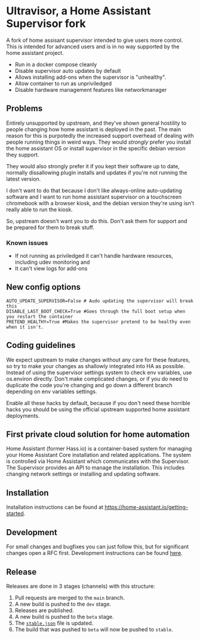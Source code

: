 # Ultravisor, a Home Assistant Supervisor fork

A fork of home assisant supervisor intended to give users more control.
This is intended for advanced users and is in no way supported by the home assistant project.

 * Run in a docker compose cleanly
 * Disable supervisor auto updates by default
 * Allows installing add-ons when the supervisor is "unhealthy".
 * Allow container to run as unpriviledged
 * Disable hardware management features like networkmanager


## Problems

Entirely unsupported by upstream, and they've shown general hostility to people
changing how home assistant is deployed in the past. The main reason for this
is purpotedly the increased support overhead of dealing with people running things
in weird ways. They would *strongly* prefer you install the home assistant OS or install
supervisor in the specific debian version they support.

They would also strongly prefer it if you kept their software up to date, normally dissallowing
plugin installs and updates if you're not running the latest version.

I don't want to do that because I don't like always-online auto-updating software and
I want to run home assistant supervisor on a touchscreen chromebook with a browser
kiosk, and the debian version they're using isn't really able to run the kiosk.

So, upstream doesn't want you to do this. Don't ask them for support and be prepared
for them to break stuff.

### Known issues

 * If not running as priviledged it can't handle hardware resources, including udev monitoring and
 * It can't view logs for add-ons

## New config options

```
AUTO_UPDATE_SUPERVISOR=False # Audo updating the supervisor will break this
DISABLE_LAST_BOOT_CHECK=True #Goes through the full boot setup when you restart the container
PRETEND_HEALTHY=True #Makes the supervisor pretend to be healthy even when it isn't.
```


## Coding guidelines

We expect upstream to make changes without any care for these features, so try to 
make your changes as shallowly integrated into HA as possible. Instead of using the
supervisor settings system to check env variables, use os.environ directly. Don't
make complicated changes, or if you do need to duplicate the code you're changing
and go down a different branch depending on env variables settings.

Enable all these hacks by default, because if you don't need these horrible hacks
you should be using the official upstream supported home assistant deployments.

## First private cloud solution for home automation

Home Assistant (former Hass.io) is a container-based system for managing your
Home Assistant Core installation and related applications. The system is
controlled via Home Assistant which communicates with the Supervisor. The
Supervisor provides an API to manage the installation. This includes changing
network settings or installing and updating software.

## Installation

Installation instructions can be found at https://home-assistant.io/getting-started.

## Development

For small changes and bugfixes you can just follow this, but for significant changes open a RFC first.
Development instructions can be found [here][development].

## Release

Releases are done in 3 stages (channels) with this structure:

1. Pull requests are merged to the `main` branch.
2. A new build is pushed to the `dev` stage.
3. Releases are published.
4. A new build is pushed to the `beta` stage.
5. The [`stable.json`][stable] file is updated.
6. The build that was pushed to `beta` will now be pushed to `stable`.

[development]: https://developers.home-assistant.io/docs/supervisor/development
[stable]: https://github.com/home-assistant/version/blob/master/stable.json
